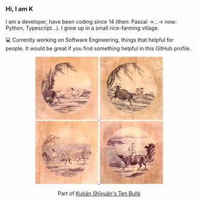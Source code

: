 ### Hi, I am K

<!--
**k9ele7en/k9ele7en** is a ✨ _special_ ✨ repository because its `README.md` (this file) appears on your GitHub profile.
-->
I am a developer, have been coding since 14 (then: Pascal →...→ now: Python, Typescript...). I grew up in a small rice-farming village.

💻 Currently working on Software Engineering, things that helpful for people.
It would be great if you find something helpful in this GitHub profile.

<p align="center">
<a href="https://en.wikipedia.org/wiki/Ten_Bulls"><img src="https://github.com/k9ele7en/k9ele7en/blob/master/images/Oxherding_pictures,_No._3.jpg" alt="Kuòān Shīyuǎn's Ten Bulls" style="width:170px;height:170px;"> <img src="https://github.com/k9ele7en/k9ele7en/blob/master/images/Oxherding_pictures,_No._4.jpg" alt="Kuòān Shīyuǎn's Ten Bulls" style="width:170px;height:170px;"> <img src="https://github.com/k9ele7en/k9ele7en/blob/master/images/Oxherding_pictures,_No._5.jpg" alt="Kuòān Shīyuǎn's Ten Bulls" style="width:170px;height:170px;"> <img src="https://github.com/k9ele7en/k9ele7en/blob/master/images/Oxherding_pictures,_No._6.jpg" alt="Kuòān Shīyuǎn's Ten Bulls" style="width:170px;height:170px;"></a>
</p>
<p align="center">
Part of <a href="https://en.wikipedia.org/wiki/Ten_Bulls">Kuòān Shīyuǎn's Ten Bulls</a>
</p>

